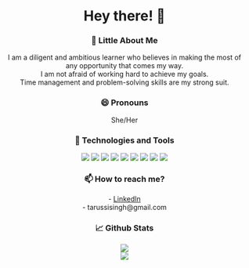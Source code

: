 <div align="center">
 
  <h1> Hey there! 👋 </h1>
  
<!--   <h3> 🎓 Education </h3> 
  <p>
    Studying Computer Science at Bennett University, class of 2023
  </p>
   -->
  
  <h3> 📖 Little About Me </h3>
  <p> I am a diligent and ambitious learner who believes in making the most of any opportunity that comes my way.
    <br> I am not afraid of working hard to achieve my goals. 
    <br> Time management and problem-solving skills are my strong suit. 
  </p>
  
  <h3> 😄 Pronouns </h3>
  <p> She/Her <p>
  
  <h3> 🔧 Technologies and Tools </h3>
  <img src="https://img.shields.io/badge/Code-Python-informational?style=plastic&logo=python&logoColor=white&color=3366ff">
  <img src="https://img.shields.io/badge/Code-Java-informational?style=plastic&logo=java&logoColor=white&color=3366ff">
  <img src="https://img.shields.io/badge/Code-C++-informational?style=plastic&logo=c%2B%2B&logoColor=white&color=3366ff">
  <img src="https://img.shields.io/badge/Code-HTML-informational?style=plastic&logo=html5&logoColor=white&color=3366ff">
  <img src="https://img.shields.io/badge/Code-CSS-informational?style=plastic&logo=css3&logoColor=white&color=3366ff">
  <img src="https://img.shields.io/badge/Code-JavaScript-informational?style=plastic&logo=javascript&logoColor=white&color=3366ff">
  <img src="https://img.shields.io/badge/Code-Bootstrap-informational?style=plastic&logo=bootstrap&logoColor=white&color=3366ff">
  <img src="https://img.shields.io/badge/Code-PHP-informational?style=plastic&logo=php&logoColor=white&color=3366ff">
  <img src="https://img.shields.io/badge/Editor-VisualStudioCode-informational?style=plastic&logo=visualstudio&logoColor=white&color=3366ff">
  
  <h3> 📫 How to reach me? </h3>
  <p>
    - <a href="https://www.linkedin.com/in/tarussi-singh-057019194">LinkedIn</a> <br>
    - tarussisingh@gmail.com <br>
  </p>

  <h3> 📈 Github Stats </h3>
  
  <img src="https://github-readme-stats.vercel.app/api/top-langs/?username=TARUSSI&theme=tokyonight"> 
  <br>
  <img src="https://github-readme-stats.vercel.app/api?username=TARUSSI&theme=tokyonight">

</div>

<!--
**TARUSSI/TARUSSI** is a ✨ _special_ ✨ repository because its `README.md` (this file) appears on your GitHub profile.

Here are some ideas to get you started:

- 🔭 I’m currently working on ...
- 🌱 I’m currently learning ...
- 👯 I’m looking to collaborate on ...
- 🤔 I’m looking for help with ...
- 💬 Ask me about ...
- 📫 How to reach me: ...
- 😄 Pronouns: ...
- ⚡ Fun fact: ...
-->
